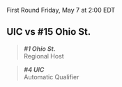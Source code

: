 First Round
Friday, May 7 at 2:00 EDT
## UIC vs #15 Ohio St.

> ***#1 Ohio St.***  
> Regional Host

> ***#4 UIC***  
> Automatic Qualifier